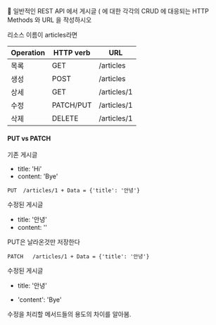 
일반적인 REST API 에서 게시글 ( 에 대한 각각의 CRUD 에 대응되는 HTTP
Methods 와 URL 을 작성하시오

리소스 이름이 articles라면

| Operation | HTTP verb | URL         |
| --------- | --------- | ----------- |
| 목록      | GET       | /articles   |
| 생성      | POST      | /articles   |
| 상세      | GET       | /articles/1 |
| 수정      | PATCH/PUT | /articles/1 |
| 삭제      | DELETE    | /articles/1 |



#### PUT vs PATCH

기존 게시글

- title: 'Hi'
- content: 'Bye'

```
PUT  /articles/1 + Data = {'title': '안녕'}
```

수정된 게시글

- title: '안녕'
- content: ''

PUT은 날라온것만 저장한다



```
PATCH   /articles/1 + Data = {'title': '안녕'}
```

수정된 게시글

- title: '안녕'

- 'content': 'Bye'



수정을 처리할 메서드들의 용도의 차이를 알아봄. 